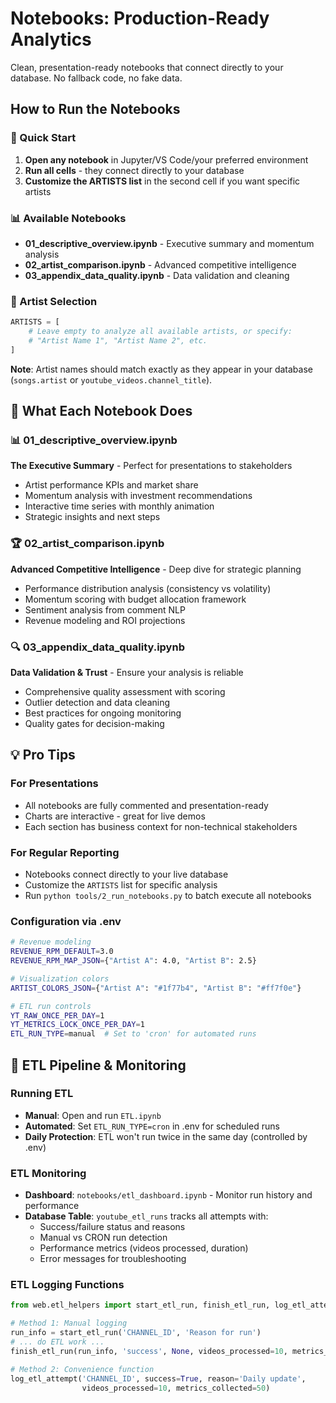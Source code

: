 # Notebooks: Production-Ready Analytics

Clean, presentation-ready notebooks that connect directly to your database. No fallback code, no fake data.

## How to Run the Notebooks

### 🚀 Quick Start
1. **Open any notebook** in Jupyter/VS Code/your preferred environment
2. **Run all cells** - they connect directly to your database
3. **Customize the ARTISTS list** in the second cell if you want specific artists

### 📊 Available Notebooks
- **01_descriptive_overview.ipynb** - Executive summary and momentum analysis
- **02_artist_comparison.ipynb** - Advanced competitive intelligence
- **03_appendix_data_quality.ipynb** - Data validation and cleaning

### 🎨 Artist Selection
```python
ARTISTS = [
    # Leave empty to analyze all available artists, or specify:
    # "Artist Name 1", "Artist Name 2", etc.
]
```

**Note**: Artist names should match exactly as they appear in your database (`songs.artist` or `youtube_videos.channel_title`).

## 🎯 What Each Notebook Does

### 📊 01_descriptive_overview.ipynb
**The Executive Summary** - Perfect for presentations to stakeholders
- Artist performance KPIs and market share
- Momentum analysis with investment recommendations
- Interactive time series with monthly animation
- Strategic insights and next steps

### 🏆 02_artist_comparison.ipynb
**Advanced Competitive Intelligence** - Deep dive for strategic planning
- Performance distribution analysis (consistency vs volatility)
- Momentum scoring with budget allocation framework
- Sentiment analysis from comment NLP
- Revenue modeling and ROI projections

### 🔍 03_appendix_data_quality.ipynb
**Data Validation & Trust** - Ensure your analysis is reliable
- Comprehensive quality assessment with scoring
- Outlier detection and data cleaning
- Best practices for ongoing monitoring
- Quality gates for decision-making

## 💡 Pro Tips

### For Presentations
- All notebooks are fully commented and presentation-ready
- Charts are interactive - great for live demos
- Each section has business context for non-technical stakeholders

### For Regular Reporting
- Notebooks connect directly to your live database
- Customize the `ARTISTS` list for specific analysis
- Run `python tools/2_run_notebooks.py` to batch execute all notebooks

### Configuration via .env
```bash
# Revenue modeling
REVENUE_RPM_DEFAULT=3.0
REVENUE_RPM_MAP_JSON={"Artist A": 4.0, "Artist B": 2.5}

# Visualization colors
ARTIST_COLORS_JSON={"Artist A": "#1f77b4", "Artist B": "#ff7f0e"}

# ETL run controls
YT_RAW_ONCE_PER_DAY=1
YT_METRICS_LOCK_ONCE_PER_DAY=1
ETL_RUN_TYPE=manual  # Set to 'cron' for automated runs
```

## 🚀 ETL Pipeline & Monitoring

### Running ETL
- **Manual**: Open and run `ETL.ipynb`
- **Automated**: Set `ETL_RUN_TYPE=cron` in .env for scheduled runs
- **Daily Protection**: ETL won't run twice in the same day (controlled by .env)

### ETL Monitoring
- **Dashboard**: `notebooks/etl_dashboard.ipynb` - Monitor run history and performance
- **Database Table**: `youtube_etl_runs` tracks all attempts with:
  - Success/failure status and reasons
  - Manual vs CRON run detection
  - Performance metrics (videos processed, duration)
  - Error messages for troubleshooting

### ETL Logging Functions
```python
from web.etl_helpers import start_etl_run, finish_etl_run, log_etl_attempt

# Method 1: Manual logging
run_info = start_etl_run('CHANNEL_ID', 'Reason for run')
# ... do ETL work ...
finish_etl_run(run_info, 'success', None, videos_processed=10, metrics_collected=50)

# Method 2: Convenience function
log_etl_attempt('CHANNEL_ID', success=True, reason='Daily update',
                videos_processed=10, metrics_collected=50)
```
